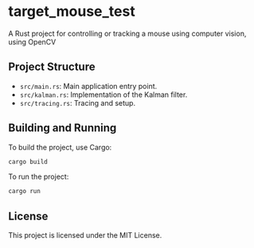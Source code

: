 # target_mouse_test

A Rust project for controlling or tracking a mouse using computer vision, using OpenCV

## Project Structure

- `src/main.rs`: Main application entry point.
- `src/kalman.rs`: Implementation of the Kalman filter.
- `src/tracing.rs`: Tracing and setup.

## Building and Running

To build the project, use Cargo:

```bash
cargo build
```

To run the project:

```bash
cargo run
```


## License

This project is licensed under the MIT License.